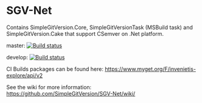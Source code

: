# SGV-Net
Contains SimpleGitVersion.Core, SimpleGitVersionTask (MSBuild task) and SimpleGitVersion.Cake that support CSemver on .Net platform.

master: [![Build status](https://ci.appveyor.com/api/projects/status/6gjisya5id62i720/branch/master?svg=true)](https://ci.appveyor.com/project/olivier-spinelli/sgv-net/branch/master)

develop: [![Build status](https://ci.appveyor.com/api/projects/status/6gjisya5id62i720/branch/develop?svg=true)](https://ci.appveyor.com/project/olivier-spinelli/sgv-net/branch/develop)

CI Builds packages can be found here: https://www.myget.org/F/invenietis-explore/api/v2

See the wiki for more information: https://github.com/SimpleGitVersion/SGV-Net/wiki/

